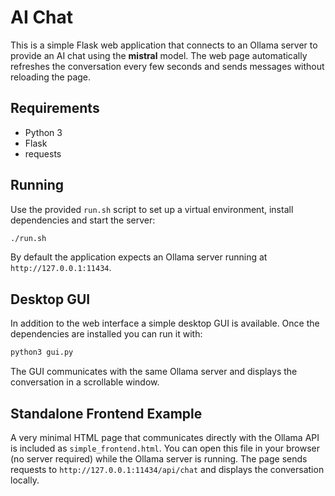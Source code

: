 # AI Chat

This is a simple Flask web application that connects to an Ollama server to provide an AI chat using the **mistral** model. The web page automatically refreshes the conversation every few seconds and sends messages without reloading the page.

## Requirements

- Python 3
- Flask
- requests

## Running

Use the provided `run.sh` script to set up a virtual environment, install dependencies and start the server:

```bash
./run.sh
```

By default the application expects an Ollama server running at `http://127.0.0.1:11434`.

## Desktop GUI

In addition to the web interface a simple desktop GUI is available. Once the
dependencies are installed you can run it with:

```bash
python3 gui.py
```

The GUI communicates with the same Ollama server and displays the conversation
in a scrollable window.

## Standalone Frontend Example

A very minimal HTML page that communicates directly with the Ollama API is included as `simple_frontend.html`. You can open this file in your browser (no server required) while the Ollama server is running. The page sends requests to `http://127.0.0.1:11434/api/chat` and displays the conversation locally.
